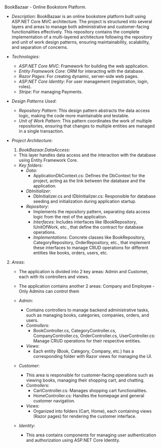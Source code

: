 BookBazaar - Online Bookstore Platform.

- *Description*: BookBazaar is an online bookstore platform built using ASP.NET Core MVC architecture. The project is structured into several layers and areas to manage both administrative and customer-facing functionalities effectively. This repository contains the complete implementation of a multi-layered architecture following the repository and unit of work design patterns, ensuring maintainability, scalability, and separation of concerns.

- *Technologies*:
  - *ASP.NET Core MVC*: Framework for building the web application.
  - *Entity Framework Core*: ORM for interacting with the database.
  - *Razor Pages*: For creating dynamic, server-side web pages.
  - *ASP.NET Core Identity*: For user management (registration, login, roles).
  - *Stripe*: For managing Payments.
- *Design Patterns Used*:
  - *Repository Pattern*: This design pattern abstracts the data access logic, making the code more maintainable and testable.
  - *Unit of Work Pattern*: This pattern coordinates the work of multiple repositories, ensuring that changes to multiple entities are managed in a single transaction.
- *Project Architecture*:
  1. *BookBazaar.DataAccess*:
   - This layer handles data access and the interaction with the database using Entity Framework Core.
   - *Key folders*:
     - *Data*: 
       - ApplicationDbContext.cs: Defines the DbContext for the project, acting as the link between the database and the application.
     - *DbInitializer*: 
       - DbInitializer.cs and IDbInitializer.cs: Responsible for database seeding and initialization during application startup.
     - *Repository*: 
       - Implements the repository pattern, separating data access logic from the rest of the application.
       - *Interfaces*: Includes interfaces like IBookRepository, IUnitOfWork, etc., that define the contract for database operations.
       - *Implementations*: Concrete classes like BookRepository, CategoryRepository, OrderRepository, etc., that implement these interfaces to manage CRUD operations for different entities like books, orders, users, etc.
2. *Areas*:
   - The application is divided into 2 key areas: Admin and Customer, each with its controllers and views.
   - The application contains another 2 areas: Company and Employee - Only Admins can control them
   
   - *Admin*:
     - Contains controllers to manage backend administrative tasks, such as managing books, categories, companies, orders, and users.
     - *Controllers*:
       - BookController.cs, CategoryController.cs, CompanyController.cs, OrderController.cs, UserController.cs: Manage CRUD operations for their respective entities.
     - *Views*: 
       - Each entity (Book, Category, Company, etc.) has a corresponding folder with Razor views for managing the UI.
   
   - *Customer*:
     - This area is responsible for customer-facing operations such as viewing books, managing their shopping cart, and chatting.
     - *Controllers*:
       - CartController.cs: Manages shopping cart functionalities.
       - HomeController.cs: Handles the homepage and general customer navigation.
     - *Views*:
       - Organized into folders (Cart, Home), each containing views (Razor pages) for rendering the customer interface.
       
   - *Identity*:
       - This area contains components for managing user authentication and authorization using ASP.NET Core Identity.
